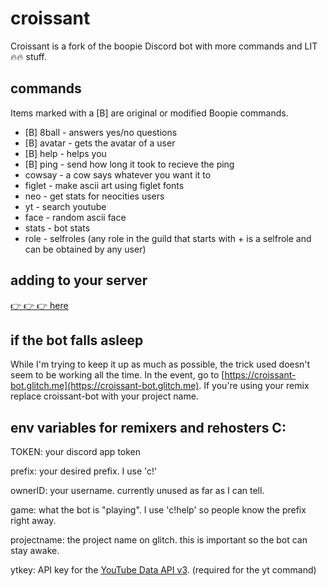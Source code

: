 # croissant

Croissant is a fork of the boopie Discord bot with more commands and LIT 🔥🔥 stuff.

## commands
Items marked with a [B] are original or modified Boopie commands.
- [B] 8ball - answers yes/no questions
- [B] avatar - gets the avatar of a user
- [B] help - helps you
- [B] ping - send how long it took to recieve the ping
- cowsay - a cow says whatever you want it to
- figlet - make ascii art using figlet fonts
- neo - get stats for neocities users
- yt - search youtube
- face - random ascii face
- stats - bot stats
- role - selfroles (any role in the guild that starts with + is a selfrole and can be obtained by any user)

## adding to your server

[👉 👉 👉 here](https://discordapp.com/oauth2/authorize?client_id=441444584988606464&scope=bot&permissions=8)

## if the bot falls asleep
While I'm trying to keep it up as much as possible, the trick used doesn't seem to be working all the time. In the event, go to [https://croissant-bot.glitch.me](https://croissant-bot.glitch.me). If you're using your remix replace croissant-bot with your project name.

## env variables for remixers and rehosters C:

TOKEN: your discord app token

prefix: your desired prefix. I use 'c!'

ownerID: your username. currently unused as far as I can tell.

game: what the bot is "playing". I use 'c!help' so people know the prefix right away.

projectname: the project name on glitch. this is important so the bot can stay awake.

ytkey: API key for the [YouTube Data API v3](https://console.developers.google.com/apis/library/youtube.googleapis.com/?q=youtube). (required for the yt command)